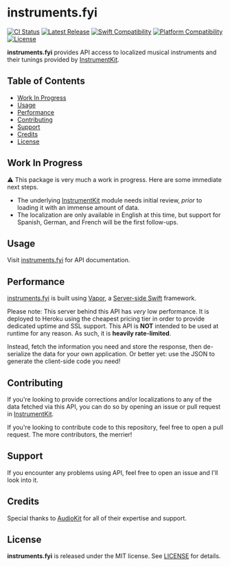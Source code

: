 # instruments.fyi

[![CI Status](https://github.com/bdrelling/instruments.fyi/actions/workflows/tests.yml/badge.svg)](https://github.com/bdrelling/instruments.fyi/actions/workflows/tests.yml)
[![Latest Release](https://img.shields.io/github/v/tag/bdrelling/InstrumentKit?color=blue&label=latest)](https://github.com/bdrelling/InstrumentKit/releases)
[![Swift Compatibility](https://img.shields.io/endpoint?url=https%3A%2F%2Fswiftpackageindex.com%2Fapi%2Fpackages%2Fbdrelling%2Finstruments.fyi%2Fbadge%3Ftype%3Dswift-versions)](https://swiftpackageindex.com/bdrelling/instruments.fyi)
[![Platform Compatibility](https://img.shields.io/endpoint?url=https%3A%2F%2Fswiftpackageindex.com%2Fapi%2Fpackages%2Fbdrelling%2Finstruments.fyi%2Fbadge%3Ftype%3Dplatforms)](https://swiftpackageindex.com/bdrelling/instruments.fyi)
[![License](https://img.shields.io/github/license/bdrelling/instruments.fyi)](https://github.com/bdrelling/instruments.fyi/blob/main/LICENSE)

**instruments.fyi** provides API access to localized musical instruments and their tunings provided by [InstrumentKit](https://github.com/bdrelling/InstrumentKit).

## Table of Contents

- [Work In Progress](#work-in-progress)
- [Usage](#usage)
- [Performance](#performance)
- [Contributing](#contributing)
- [Support](#support)
- [Credits](#credits)
- [License](#license)

## Work In Progress

:warning: This package is very much a work in progress. Here are some immediate next steps.

- The underlying [InstrumentKit](https://github.com/bdrelling/InstrumentKit) module needs initial review, _prior_ to loading it with an immense amount of data.
- The localization are only available in English at this time, but support for Spanish, German, and French will be the first follow-ups.

## Usage

Visit [instruments.fyi](https://instruments.fyi/api) for API documentation.

## Performance

[instruments.fyi](https://instruments.fyi) is built using [Vapor](https://vapor.codes), a [Server-side Swift](https://www.swift.org/server/) framework.

Please note: This server behind this API has _very_ low performance. It is deployed to Heroku using the cheapest pricing tier in order to provide dedicated uptime and SSL support. This API is **NOT** intended to be used at runtime for any reason. As such, it is **heavily rate-limited**.

Instead, fetch the information you need and store the response, then de-serialize the data for your own application. Or better yet: use the JSON to generate the client-side code you need!

## Contributing

If you're looking to provide corrections and/or localizations to any of the data fetched via this API, you can do so by opening an issue or pull request in [InstrumentKit](https://github.com/bdrelling/InstrumentKit).

If you're looking to contribute code to this repository, feel free to open a pull request. The more contributors, the merrier!

## Support

If you encounter any problems using API, feel free to open an issue and I'll look into it.

## Credits

Special thanks to [AudioKit](https://github.com/AudioKit/AudioKit) for all of their expertise and support.

## License

**instruments.fyi** is released under the MIT license. See [LICENSE](/LICENSE) for details.
